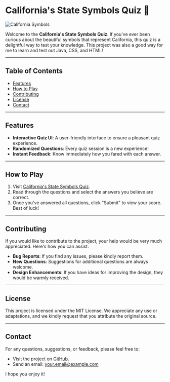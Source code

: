# California's State Symbols Quiz 🌸

<div align="left">
  <img src="https://t4.ftcdn.net/jpg/03/10/93/73/360_F_310937317_2Rqzv0eyTvenIxOuQqzbtEJR1gBq9HD1.jpg" alt="California Symbols" style="max-width: 50%; height: auto;">
</div>

Welcome to the **California's State Symbols Quiz**. If you've ever been curious about the beautiful symbols that represent California, this quiz is a delightful way to test your knowledge.
This project was also a good way for me to learn and test out Java, CSS, and HTML!

---

## Table of Contents

- [Features](#features)
- [How to Play](#how-to-play)
- [Contributing](#contributing)
- [License](#license)
- [Contact](#contact)

---

## Features

- **Interactive Quiz UI**: A user-friendly interface to ensure a pleasant quiz experience.
- **Randomized Questions**: Every quiz session is a new experience!
- **Instant Feedback**: Know immediately how you fared with each answer.

---

## How to Play

1. Visit [California's State Symbols Quiz](https://lionelvlv.github.io/biowebsiteproj/index.html).
2. Read through the questions and select the answers you believe are correct.
3. Once you've answered all questions, click "Submit" to view your score. Best of luck!

---

## Contributing

If you would like to contribute to the project, your help would be very much appreciated. Here's how you can assist:

- **Bug Reports**: If you find any issues, please kindly report them.
- **New Questions**: Suggestions for additional questions are always welcome.
- **Design Enhancements**: If you have ideas for improving the design, they would be warmly received.

---

## License

This project is licensed under the MIT License. We appreciate any use or adaptations, and we kindly request that you attribute the original source.

---

## Contact

For any questions, suggestions, or feedback, please feel free to:

- Visit the project on [GitHub](https://github.com/lionelvlv/biowebsiteproj).
- Send an email: [your.email@example.com](mailto:lionel.verano.iv@berkeley.edu)

I hope you enjoy it!
